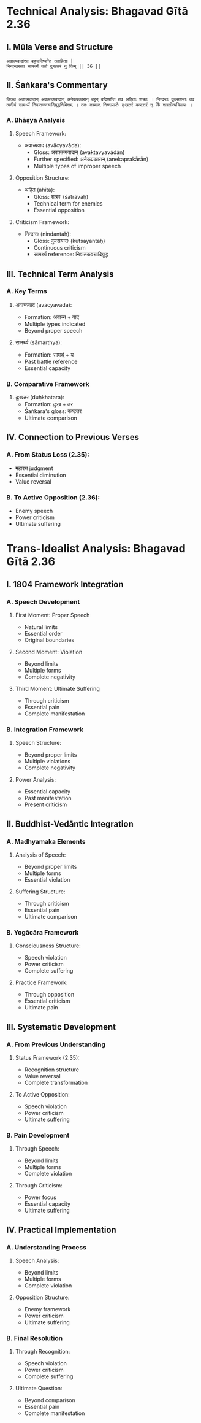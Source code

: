 # Technical Analysis: Bhagavad Gītā 2.36

## I. Mūla Verse and Structure

```sanskrit
अवाच्यवादांश्च बहून्वदिष्यन्ति तवाहिताः |
निन्दन्तस्तव सामर्थ्यं ततो दुःखतरं नु किम् || 36 ||
```

## II. Śaṅkara's Commentary

```sanskrit
किञ्च अवाच्यवादान् अवक्तव्यवादान् अनेकप्रकारान् बहून् वदिष्यन्ति तव अहिताः शत्रवः । निन्दन्तः कुत्सयन्तः तव त्वदीयं सामर्थ्यं निवातकवचादियुद्धनिमित्तम् । ततः तस्मात् निन्दाप्राप्तेः दुःखतरं कष्टतरं नु किं नास्तीत्यभिप्रायः ।
```

### A. Bhāṣya Analysis
1. Speech Framework:
   - अवाच्यवाद (avācyavāda):
      * Gloss: अवक्तव्यवादान् (avaktavyavādān)
      * Further specified: अनेकप्रकारान् (anekaprakārān)
      * Multiple types of improper speech

2. Opposition Structure:
   - अहित (ahita):
      * Gloss: शत्रवः (śatravaḥ)
      * Technical term for enemies
      * Essential opposition

3. Criticism Framework:
   - निन्दन्तः (nindantaḥ):
      * Gloss: कुत्सयन्तः (kutsayantaḥ)
      * Continuous criticism
      * सामर्थ्य reference: निवातकवचादियुद्ध

## III. Technical Term Analysis

### A. Key Terms
1. अवाच्यवाद (avācyavāda):
   - Formation: अवाच्य + वाद
   - Multiple types indicated
   - Beyond proper speech

2. सामर्थ्य (sāmarthya):
   - Formation: सामर्थ् + य
   - Past battle reference
   - Essential capacity

### B. Comparative Framework
1. दुःखतर (duḥkhatara):
   - Formation: दुःख + तर
   - Śaṅkara's gloss: कष्टतर
   - Ultimate comparison

## IV. Connection to Previous Verses

### A. From Status Loss (2.35):
   - महारथ judgment
   - Essential diminution
   - Value reversal

### B. To Active Opposition (2.36):
   - Enemy speech
   - Power criticism
   - Ultimate suffering
# Trans-Idealist Analysis: Bhagavad Gītā 2.36

## I. 1804 Framework Integration

### A. Speech Development
1. First Moment: Proper Speech
   - Natural limits
   - Essential order
   - Original boundaries

2. Second Moment: Violation
   - Beyond limits
   - Multiple forms
   - Complete negativity

3. Third Moment: Ultimate Suffering
   - Through criticism
   - Essential pain
   - Complete manifestation

### B. Integration Framework
1. Speech Structure:
   - Beyond proper limits
   - Multiple violations
   - Complete negativity

2. Power Analysis:
   - Essential capacity
   - Past manifestation
   - Present criticism

## II. Buddhist-Vedāntic Integration

### A. Madhyamaka Elements
1. Analysis of Speech:
   - Beyond proper limits
   - Multiple forms
   - Essential violation

2. Suffering Structure:
   - Through criticism
   - Essential pain
   - Ultimate comparison

### B. Yogācāra Framework
1. Consciousness Structure:
   - Speech violation
   - Power criticism
   - Complete suffering

2. Practice Framework:
   - Through opposition
   - Essential criticism
   - Ultimate pain

## III. Systematic Development

### A. From Previous Understanding
1. Status Framework (2.35):
   - Recognition structure
   - Value reversal
   - Complete transformation

2. To Active Opposition:
   - Speech violation
   - Power criticism
   - Ultimate suffering

### B. Pain Development
1. Through Speech:
   - Beyond limits
   - Multiple forms
   - Complete violation

2. Through Criticism:
   - Power focus
   - Essential capacity
   - Ultimate suffering

## IV. Practical Implementation

### A. Understanding Process
1. Speech Analysis:
   - Beyond limits
   - Multiple forms
   - Complete violation

2. Opposition Structure:
   - Enemy framework
   - Power criticism
   - Ultimate suffering

### B. Final Resolution
1. Through Recognition:
   - Speech violation
   - Power criticism
   - Complete suffering

2. Ultimate Question:
   - Beyond comparison
   - Essential pain
   - Complete manifestation
